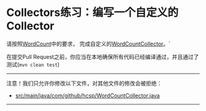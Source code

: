 # Collectors练习：编写一个自定义的Collector

请按照[WordCount](https://github.com/hcsp/custom-collectors/blob/master/src/main/java/com/github/hcsp/WordCount.java)中的要求，
完成自定义的[WordCountCollector](https://github.com/hcsp/custom-collectors/blob/master/src/main/java/com/github/hcsp/WordCountCollector.java)。`

在提交Pull Request之前，你应当在本地确保所有代码已经编译通过，并且通过了测试(`mvn clean test`)

-----
注意！我们只允许你修改以下文件，对其他文件的修改会被拒绝：
- [src/main/java/com/github/hcsp/WordCountCollector.java](https://github.com/hcsp/custom-collectors/blob/master/src/main/java/com/github/hcsp/WordCountCollector.java)
-----

